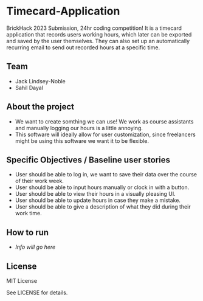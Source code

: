 # Timecard-Application
BrickHack 2023 Submission, 24hr coding competition! It is a timecard application that records users working hours, which later can be exported and saved by the user themselves. They can also set up an automatically recurring email to send out recorded hours at a specific time.

## Team

- Jack Lindsey-Noble
- Sahil Dayal

## About the project

- We want to create somthing we can use! We work as course assistants and manually logging our hours is a little annoying.
- This software will ideally allow for user customization, since freelancers might be using this software we want it to be flexible.

## Specific Objectives / Baseline user stories

- User should be able to log in, we want to save their data over the course of their work week.
- User should be able to input hours manually or clock in with a button.
- User should be able to view their hours in a visually pleasing UI.
- User should be able to update hours in case they make a mistake.
- User should be able to give a description of what they did during their work time.

## How to run

- *Info will go here* 

## License

MIT License

See LICENSE for details.
